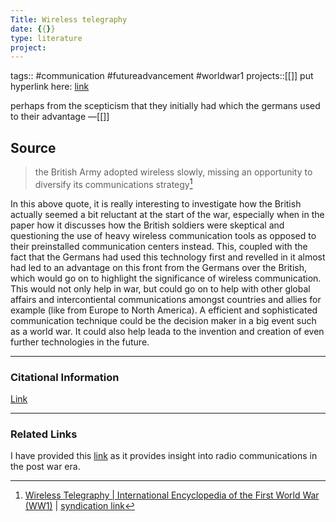 ```yaml
---
Title: Wireless telegraphy
date: {{}}
type: literature
project:
---
```

tags:: #communication #futureadvancement #worldwar1 
projects::[[]]
put hyperlink here: [link](https://encyclopedia.1914-1918-online.net/article/wireless_telegraphy)

perhaps from the scepticism that they initially had which the germans used to their advantage
&mdash;[[]]

## Source 
> the British Army adopted wireless slowly, missing an opportunity to diversify its communications strategy[^1]

[^1]: [Wireless Telegraphy | International Encyclopedia of the First World War (WW1)](https://encyclopedia.1914-1918-online.net/article/wireless_telegraphy) | [syndication link](tk) 

In this above quote, it is really interesting to investigate how the British actually seemed a bit reluctant at the start of the war, especially when in the paper how it discusses how the British soldiers were skeptical and questioning the use of heavy wireless communication tools as opposed to their preinstalled communication centers instead. This, coupled with the fact that the Germans had used this technology first and revelled in it almost had led to an advantage on this front from the Germans over the British, which would go on to highlight the significance of wireless communication. This would not only help in war, but could go on to help with other global affairs and intercontiental communications amongst countries and allies for example (like from Europe to North America). A efficient and sophisticated communication technique could be the decision maker in a big event such as a world war. It could also help leada to the invention and creation of even further technologies in the future.

---
### Citational Information

[Link](https://encyclopedia.1914-1918-online.net/article/wireless_telegraphy) 

---

### Related Links
I have provided this [link](https://blog.eero.com/the-evolution-of-communications-from-morse-code-to-140-characters/#:~:text=1920%3A%20The%20rise%20of%20the,was%20still%20the%20humble%20newspaper.) as it provides insight into radio communications in the post war era.